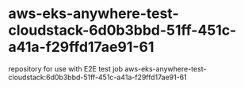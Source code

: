 # aws-eks-anywhere-test-cloudstack-6d0b3bbd-51ff-451c-a41a-f29ffd17ae91-61
repository for use with E2E test job aws-eks-anywhere-test-cloudstack:6d0b3bbd-51ff-451c-a41a-f29ffd17ae91-61
